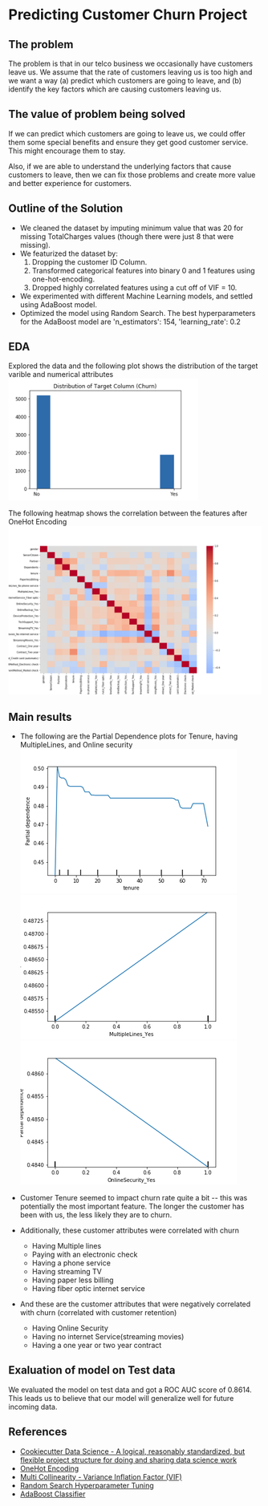 # Predicting Customer Churn Project

## The problem

The problem is that in our telco business we occasionally have customers leave us. We assume that the rate of customers leaving us is
too high and we want a way (a)  predict which customers are going to leave, and (b) identify the key factors which are causing customers leaving us.

## The value of problem being solved

If we can predict which customers are going to leave us, we could offer them some special benefits and ensure they get good customer service. This might encourage them to stay.

Also, if we are able to understand the underlying factors that cause customers to leave, then we can fix those problems and create more value and better experience for  customers.


## Outline of the Solution

* We cleaned the dataset by imputing minimum value that was 20 for missing TotalCharges values (though there were just 8 that were missing).
* We featurized the dataset by:
    1. Dropping the customer ID Column.
    2. Transformed categorical features into binary 0 and 1 features using one-hot-encoding.
    3. Dropped highly correlated features using a cut off of VIF = 10.
* We experimented with different Machine Learning models, and settled using AdaBoost model.
* Optimized the model using Random Search. The best hyperparameters for the AdaBoost model are 'n_estimators': 154, 'learning_rate': 0.2

## EDA
Explored the data and the following plot shows the distribution of the target varible and numerical attributes
![Churn](reports/TargetDist.png)

The following heatmap shows the correlation between the features after OneHot Encoding
![Heatmap](reports/heatmap.png)




## Main results
* The following are the Partial Dependence plots for Tenure, having MultipleLines, and Online security
![Tenure](reports/tenure.png)
![Multiple Lines](reports/MultipleLines_Yes.png)
![Tenure](reports/OnlineSecurity_Yes.png)

* Customer Tenure seemed to impact churn rate quite a bit -- this was potentially the most important feature. The longer the customer has been with us, the less likely they are to churn.
* Additionally, these customer attributes were correlated with churn
    * Having Multiple lines
    * Paying with an electronic check
    * Having a phone service
    * Having streaming TV
    * Having paper less billing
    * Having fiber optic internet service
* And these are the customer attributes that were negatively correlated with churn (correlated with customer retention)
    * Having Online Security
    * Having no internet Service(streaming movies)
    * Having a one year or two year contract
    
## Exaluation of model on Test data

We evaluated the model on test data and got a ROC AUC score of 0.8614. This leads us to believe that our model will generalize well for future incoming data.

## References

* [Cookiecutter Data Science - A logical, reasonably standardized, but flexible project structure for doing and sharing data science work](https://drivendata.github.io/cookiecutter-data-science/)
* [OneHot Encoding](https://scikit-learn.org/stable/modules/generated/sklearn.preprocessing.OneHotEncoder.html)
* [Multi Collinearity - Variance Inflation Factor (VIF)](https://www.statsmodels.org/0.6.1/generated/statsmodels.stats.outliers_influence.variance_inflation_factor.html)
* [Random Search Hyperparameter Tuning](https://scikit-learn.org/stable/modules/generated/sklearn.model_selection.RandomizedSearchCV.html)
* [AdaBoost Classifier](https://scikit-learn.org/stable/modules/generated/sklearn.ensemble.AdaBoostClassifier.html)
